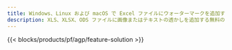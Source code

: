 ```yaml
---
title: Windows、Linux および macOS で Excel ファイルにウォーターマークを追加する
description: XLS、XLSX、ODS ファイルに画像またはテキストの透かしを追加する無料のアプリと API
---
```

{{< blocks/products/pf/agp/feature-solution >}} 

